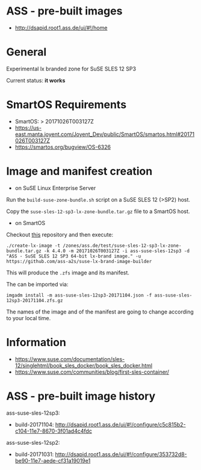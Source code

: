 
ASS - pre-built images
======================

* http://dsapid.root1.ass.de/ui/#!/home

General
=======

Experimental lx branded zone for SuSE SLES 12 SP3

Current status: **it works**

# SmartOS Requirements

* SmartOS: > 20171026T003127Z
* https://us-east.manta.joyent.com/Joyent_Dev/public/SmartOS/smartos.html#20171026T003127Z
* https://smartos.org/bugview/OS-6326

# Image and manifest creation

* on SuSE Linux Enterprise Server

Run the `build-suse-zone-bundle.sh` script on a SuSE SLES 12 (>SP2) host.

Copy the `suse-sles-12-sp3-lx-zone-bundle.tar.gz` file to a SmartOS host.

* on SmartOS

Checkout [this](https://github.com/ass-a2s/debian-lx-brand-image-builder) repository
and then execute:

```
./create-lx-image -t /zones/ass.de/test/suse-sles-12-sp3-lx-zone-bundle.tar.gz -k 4.4.0 -m 20171026T003127Z -i ass-suse-sles-12sp3 -d "ASS - SuSE SLES 12 SP3 64-bit lx-brand image." -u https://github.com/ass-a2s/suse-lx-brand-image-builder
```

This will produce the `.zfs` image and its manifest.

The can be imported via:

```
imgadm install -m ass-suse-sles-12sp3-20171104.json -f ass-suse-sles-12sp3-20171104.zfs.gz
```

The names of the image and of the manifest are going to change according to your local time.

# Information

* https://www.suse.com/documentation/sles-12/singlehtml/book_sles_docker/book_sles_docker.html
* https://www.suse.com/communities/blog/first-sles-container/

ASS - pre-built image history
=============================

ass-suse-sles-12sp3:

* build-20171104: http://dsapid.root1.ass.de/ui/#!/configure/c5c815b2-c104-11e7-8670-3f01ad4c4fdc

ass-suse-sles-12sp2:

* build-20171031: http://dsapid.root1.ass.de/ui/#!/configure/353732d8-be90-11e7-aede-cf31a19019e1


